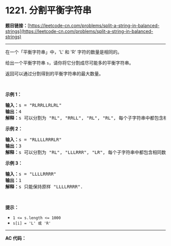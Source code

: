 # 1221. 分割平衡字符串

**题目链接：**[https://leetcode-cn.com/problems/split-a-string-in-balanced-strings](https://leetcode-cn.com/problems/split-a-string-in-balanced-strings)

---

<div class="content__1Y2H">
 <div class="notranslate">
  <p>在一个「平衡字符串」中，'L' 和 'R' 字符的数量是相同的。</p> 
  <p>给出一个平衡字符串&nbsp;<code>s</code>，请你将它分割成尽可能多的平衡字符串。</p> 
  <p>返回可以通过分割得到的平衡字符串的最大数量。</p> 
  <p>&nbsp;</p> 
  <p><strong>示例 1：</strong></p> 
  <pre class="language-text"><strong>输入：</strong>s = "RLRRLLRLRL"
<strong>输出：</strong>4
<strong>解释：</strong>s 可以分割为 "RL", "RRLL", "RL", "RL", 每个子字符串中都包含相同数量的 'L' 和 'R'。
</pre> 
  <p><strong>示例 2：</strong></p> 
  <pre class="language-text"><strong>输入：</strong>s = "RLLLLRRRLR"
<strong>输出：</strong>3
<strong>解释：</strong>s 可以分割为 "RL", "LLLRRR", "LR", 每个子字符串中都包含相同数量的 'L' 和 'R'。
</pre> 
  <p><strong>示例 3：</strong></p> 
  <pre class="language-text"><strong>输入：</strong>s = "LLLLRRRR"
<strong>输出：</strong>1
<strong>解释：</strong>s 只能保持原样 "LLLLRRRR".
</pre> 
  <p>&nbsp;</p> 
  <p><strong>提示：</strong></p> 
  <ul> 
   <li><code>1 &lt;= s.length &lt;= 1000</code></li> 
   <li><code>s[i] = 'L' 或 'R'</code></li> 
  </ul> 
 </div>
</div>

---

**AC 代码：**

```java

```